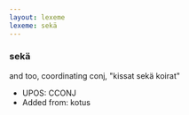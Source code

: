 ```yaml
---
layout: lexeme
lexeme: sekä
---
```


###  sekä

and too, coordinating conj, "kissat sekä koirat"
* UPOS:  CCONJ
* Added from:  kotus

